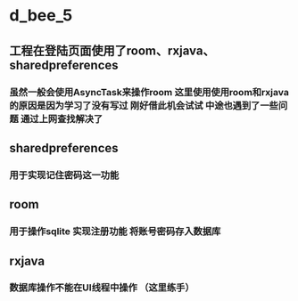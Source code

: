 # d_bee_5
## 工程在登陆页面使用了room、rxjava、sharedpreferences
### 虽然一般会使用AsyncTask来操作room 这里使用使用room和rxjava的原因是因为学习了**没有写过** 刚好借此机会试试 中途也遇到了一些问题 通过上网查找解决了
## sharedpreferences
### 用于实现**记住密码**这一功能
## room
### 用于操作sqlite 实现注册功能 将账号密码存入数据库
## rxjava
### 数据库操作不能在UI线程中操作 （这里练手）
